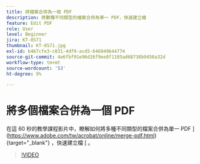 ```yaml
---
title: 將檔案合併為一個 PDF
description: 將數種不同類型的檔案合併為單一 PDF，快速建立檔
feature: Edit PDF
role: User
level: Beginner
jira: KT-8571
thumbnail: KT-8571.jpg
exl-id: b467cfe3-c031-4df9-acd5-646949644774
source-git-commit: 4e6fbf91e96d26f9ee8f1105ad68738b9450a32d
workflow-type: tm+mt
source-wordcount: '53'
ht-degree: 9%

---
```


# 將多個檔案合併為一個 PDF

在這 60 秒的教學課程影片中，瞭解如何將多種不同類型的檔案合併為單一 PDF ](https://www.adobe.com/tw/acrobat/online/merge-pdf.html) {target="_blank"} ，快速建立檔 [ 。

>[!VIDEO](https://video.tv.adobe.com/v/336361?quality=12&learn=on&hidetitle=true)
